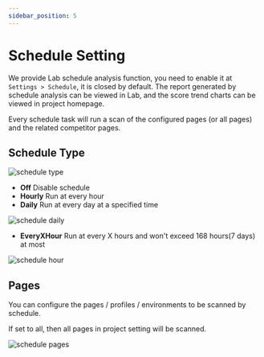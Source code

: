 ```yaml
---
sidebar_position: 5
---
```


# Schedule Setting

We provide Lab schedule analysis function, you need to enable it at `Settings > Schedule`, it is closed by default. The report generated by schedule analysis can be viewed in Lab, and the score trend charts can be viewed in project homepage.

Every schedule task will run a scan of the configured pages (or all pages) and the related competitor pages.

## Schedule Type

![schedule type](/settings/schedule-type.png)

- **Off** Disable schedule
- **Hourly** Run at every hour
- **Daily** Run at every day at a specified time

![schedule daily](/settings/schedule-daily.png)

- **EveryXHour** Run at every X hours and won't exceed 168 hours(7 days) at most

![schedule hour](/settings/schedule-x-hour.png)

## Pages

You can configure the pages / profiles / environments to be scanned by schedule.

If set to all, then all pages in project setting will be scanned.

![schedule pages](/settings/schedule.png)
